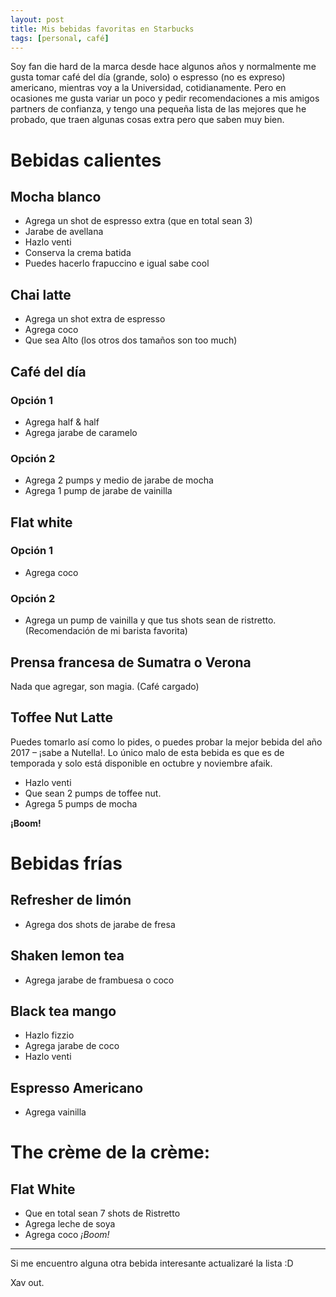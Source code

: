 ```yaml
---
layout: post
title: Mis bebidas favoritas en Starbucks
tags: [personal, café]
---
```




Soy fan die hard de la marca desde hace algunos años y normalmente me gusta tomar café del día (grande, solo) o espresso (no es expreso) americano, mientras voy a la Universidad, cotidianamente. Pero en ocasiones me gusta variar un poco y pedir recomendaciones a mis amigos partners de confianza, y tengo una pequeña lista de las mejores que he probado, que traen algunas cosas extra pero que saben muy bien.

# Bebidas calientes
## Mocha blanco

*    Agrega un shot de espresso extra (que en total sean 3)
*    Jarabe de avellana
*    Hazlo venti
*    Conserva la crema batida
*    Puedes hacerlo frapuccino e igual sabe cool

## Chai latte

*    Agrega un shot extra de espresso
*    Agrega coco
*    Que sea Alto (los otros dos tamaños son too much)

## Café del día

### Opción 1
*    Agrega half & half
*    Agrega jarabe de caramelo

### Opción 2

*    Agrega 2 pumps y medio de jarabe de mocha
*    Agrega 1 pump de jarabe de vainilla

## Flat white
### Opción 1
*    Agrega coco

### Opción 2

*    Agrega un pump de vainilla y que tus shots sean de ristretto. (Recomendación de mi barista favorita)

## Prensa francesa de Sumatra o Verona

Nada que agregar, son magia. (Café cargado)

## Toffee Nut Latte

Puedes tomarlo así como lo pides, o puedes probar la mejor bebida del año 2017 – ¡sabe a Nutella!. Lo único malo de esta bebida es que es de temporada y solo está disponible en octubre y noviembre afaik.  

*    Hazlo venti
*    Que sean 2 pumps de toffee nut.
*    Agrega 5 pumps de mocha

**¡Boom!**

# Bebidas frías
## Refresher de limón

*    Agrega dos shots de jarabe de fresa

## Shaken lemon tea

*    Agrega jarabe de frambuesa o coco

## Black tea mango

*    Hazlo fizzio
*    Agrega jarabe de coco
*    Hazlo venti

## Espresso Americano

*    Agrega vainilla

# The crème de la crème:
## Flat White

*    Que en total sean 7 shots de Ristretto
*    Agrega leche de soya
*    Agrega coco
*¡Boom!*  

---

Si me encuentro alguna otra bebida interesante actualizaré la lista :D


Xav out.


